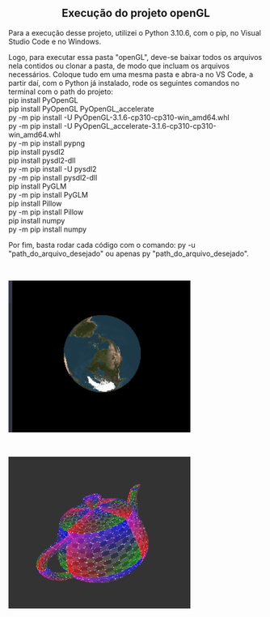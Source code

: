 <h2 align="center"> Execução do projeto openGL </h2>

Para a execução desse projeto, utilizei o Python 3.10.6, com o pip, no Visual Studio Code e no Windows.

Logo, para executar essa pasta "openGL", deve-se baixar todos os arquivos nela contidos ou clonar a pasta, de modo que incluam os arquivos necessários. Coloque tudo em uma mesma pasta e abra-a no VS Code, a partir daí, com o Python já instalado, rode os seguintes comandos no terminal com o path do projeto: 
<br>
  pip install PyOpenGL <br>
  pip install PyOpenGL PyOpenGL_accelerate <br>
  py -m pip install -U PyOpenGL-3.1.6-cp310-cp310-win_amd64.whl <br> 
  py -m pip install -U PyOpenGL_accelerate-3.1.6-cp310-cp310-win_amd64.whl <br>
  py -m pip install pypng <br>
  pip install pysdl2 <br>
  pip install pysdl2-dll <br>
  py -m pip install -U pysdl2 <br>
  py -m pip install pysdl2-dll <br>
  pip install PyGLM <br>
  py -m pip install PyGLM <br>
  pip install Pillow <br>
  py -m pip install Pillow <br>
  pip install numpy <br>
  py -m pip install numpy <br>

 Por fim, basta rodar cada código com o comando: py -u "path_do_arquivo_desejado" 
 ou apenas py "path_do_arquivo_desejado".
 
 <br>
 <p> 
    <img width= "360" height= "300" src= "globo.gif"> 
 </p>
 <br>
 <p> 
    <img width= "360" height= "300" src= "newglpy/teapot.gif"> 
 </p>
